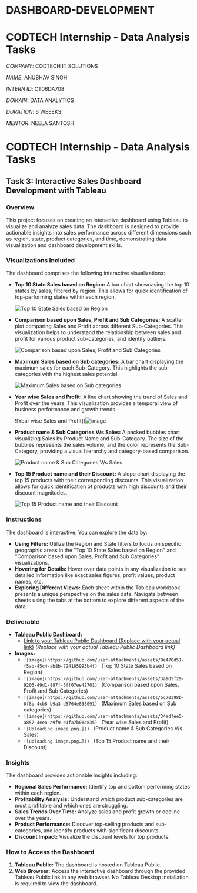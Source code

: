 # DASHBOARD-DEVELOPMENT

# CODTECH Internship - Data Analysis Tasks

*COMPANY*: CODTECH IT SOLUTIONS

*NAME*: ANUBHAV SINGH

*INTERN ID*: CT06DA708

*DOMAIN*: DATA ANALYTICS

*DURATION*: 6 WEEEKS

*MENTOR*: NEELA SANTOSH


# CODTECH Internship - Data Analysis Tasks

## Task 3: Interactive Sales Dashboard Development with Tableau

### Overview

This project focuses on creating an interactive dashboard using Tableau to visualize and analyze sales data. The dashboard is designed to provide actionable insights into sales performance across different dimensions such as region, state, product categories, and time, demonstrating data visualization and dashboard development skills.

### Visualizations Included

The dashboard comprises the following interactive visualizations:

*   **Top 10 State Sales based on Region:** A bar chart showcasing the top 10 states by sales, filtered by region. This allows for quick identification of top-performing states within each region.

    ![Top 10 State Sales based on Region](![image](https://github.com/user-attachments/assets/b23ced11-03a9-42a3-be59-aff242285d64))

*   **Comparison based upon Sales, Profit and Sub Categories:** A scatter plot comparing Sales and Profit across different Sub-Categories. This visualization helps to understand the relationship between sales and profit for various product sub-categories, and identify outliers.

    ![Comparison based upon Sales, Profit and Sub Categories](![image](https://github.com/user-attachments/assets/0e479c7c-38a3-4518-ae36-09208ba17786))

*   **Maximum Sales based on Sub categories:** A bar chart displaying the maximum sales for each Sub-Category. This highlights the sub-categories with the highest sales potential.

    ![Maximum Sales based on Sub categories](![image](https://github.com/user-attachments/assets/87529207-d24c-4636-b7ee-88239ba3f3d7)
)

*   **Year wise Sales and Profit:** A line chart showing the trend of Sales and Profit over the years. This visualization provides a temporal view of business performance and growth trends.

    ![Year wise Sales and Profit](![image](https://github.com/user-attachments/assets/d3aeff97-bdac-4c94-9456-99e1f5b954b5)


*   **Product name & Sub Categories V/s Sales:** A packed bubbles chart visualizing Sales by Product Name and Sub-Category. The size of the bubbles represents the sales volume, and the color represents the Sub-Category, providing a visual hierarchy and category-based comparison.

    ![Product name & Sub Categories V/s Sales](![image](https://github.com/user-attachments/assets/fa9bb0c2-a6a4-4484-a848-faf8a47c3644)
)

*   **Top 15 Product name and their Discount:** A slope chart displaying the top 15 products with their corresponding discounts. This visualization allows for quick identification of products with high discounts and their discount magnitudes.

    ![Top 15 Product name and their Discount](![image](https://github.com/user-attachments/assets/097b1cc8-a1eb-44f9-b839-b036577c4973)
)
    

### Instructions

The dashboard is interactive. You can explore the data by:

*   **Using Filters:**  Utilize the Region and State filters to focus on specific geographic areas in the "Top 10 State Sales based on Region" and "Comparison based upon Sales, Profit and Sub Categories" visualizations.
*   **Hovering for Details:** Hover over data points in any visualization to see detailed information like exact sales figures, profit values, product names, etc.
*   **Exploring Different Views:** Each sheet within the Tableau workbook presents a unique perspective on the sales data. Navigate between sheets using the tabs at the bottom to explore different aspects of the data.

### Deliverable

*   **Tableau Public Dashboard:**
    *   [Link to your Tableau Public Dashboard (Replace with your actual link)](link-to-your-tableau-public-dashboard) *(Replace with your actual Tableau Public Dashboard link)*
*   **Images:**
    *   `![image](https://github.com/user-attachments/assets/8e470d51-f5ab-45c4-ab8b-724105993b4f)
` (Top 10 State Sales based on Region)
    *   `![image](https://github.com/user-attachments/assets/3a9d5f29-9206-49d1-887f-3ff07ee42701)
` (Comparison based upon Sales, Profit and Sub Categories)
    *   `![image](https://github.com/user-attachments/assets/5c70398b-0f8b-4cb8-b9a3-d5764e838091)
` (Maximum Sales based on Sub categories)
    *   `![image](https://github.com/user-attachments/assets/34adfee5-a857-4eea-a9f9-e1fa7b06d835)
` (Year wise Sales and Profit)
    *   `![Uploading image.png…]()
` (Product name & Sub Categories V/s Sales)
    *   `![Uploading image.png…]()
` (Top 15 Product name and their Discount)

### Insights

The dashboard provides actionable insights including:

*   **Regional Sales Performance:** Identify top and bottom performing states within each region.
*   **Profitability Analysis:** Understand which product sub-categories are most profitable and which ones are struggling.
*   **Sales Trends Over Time:** Analyze sales and profit growth or decline over the years.
*   **Product Performance:** Discover top-selling products and sub-categories, and identify products with significant discounts.
*   **Discount Impact:** Visualize the discount levels for top products.

### How to Access the Dashboard

1.  **Tableau Public:** The dashboard is hosted on Tableau Public.
2.  **Web Browser:** Access the interactive dashboard through the provided Tableau Public link in any web browser. No Tableau Desktop installation is required to view the dashboard.
